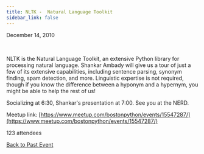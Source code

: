 ```yaml
---
title: NLTK -  Natural Language Toolkit
sidebar_link: false
---
```


December 14, 2010


   

NLTK is the Natural Language Toolkit, an extensive Python library for processing natural language. Shankar Ambady will give us a tour of just a few of its extensive capabilities, including sentence parsing, synonym finding, spam detection, and more. Linguistic expertise is not required, though if you know the difference between a hyponym and a hypernym, you might be able to help the rest of us!

Socializing at 6:30, Shankar's presentation at 7:00. See you at the NERD.


Meetup link: [https://www.meetup.com/bostonpython/events/15547287/](https://www.meetup.com/bostonpython/events/15547287/)

123 attendees

[Back to Past Event](past-events.md)